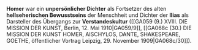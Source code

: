 
**Homer** war ein **unpersönlicher Dichter** als Fortsetzer des alten **hellseherischen Bewusstseins** der Menschheit und Dichter der **Ilias** als Darsteller des Übergangs zur **Verstandeskultur** ([[GA059 (9.) XVIII. DIE MISSION DER KUNST, Berlin, 12. Mai 1910|GA059/9]], [[GA068c (30.) DIE MISSION DER KUNST HOMER, AISCHYLOS, DANTE, SHAKESPEARE, GOETHE, öffentlicher Vortrag Leipzig, 29. November 1909|GA068c/30]]).
